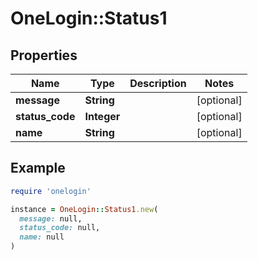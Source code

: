 # OneLogin::Status1

## Properties

| Name | Type | Description | Notes |
| ---- | ---- | ----------- | ----- |
| **message** | **String** |  | [optional] |
| **status_code** | **Integer** |  | [optional] |
| **name** | **String** |  | [optional] |

## Example

```ruby
require 'onelogin'

instance = OneLogin::Status1.new(
  message: null,
  status_code: null,
  name: null
)
```

